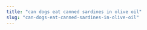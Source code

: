 ```yaml
---
title: "can dogs eat canned sardines in olive oil"
slug: "can-dogs-eat-canned-sardines-in-olive-oil"
---
```


